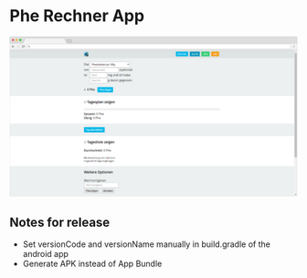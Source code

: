 # Phe Rechner App

![Phe Rechner App](pherechner-browser.png)

## Notes for release

- Set versionCode and versionName manually in build.gradle of the android app
- Generate APK instead of App Bundle
